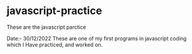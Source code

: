 # javascript-practice
These are the javascript parctice 

Date:- 30/12/2022
These are one of my first programs in javascript coding
which I Have practiced, and worked on.
